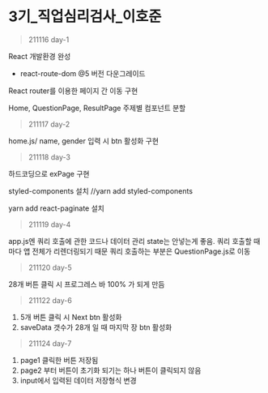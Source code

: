 # 3기_직업심리검사_이호준

> 211116 day-1

React 개발환경 완성
- react-route-dom @5 버전 다운그레이드

React router를 이용한 페이지 간 이동 구현

Home, QuestionPage, ResultPage 주제별 컴포넌트 분할

> 211117 day-2

home.js/ name, gender 입력 시 btn 활성화 구현

> 211118 day-3

하드코딩으로 exPage 구현

styled-components 설치
//yarn add styled-components

yarn add react-paginate 설치


> 211119 day-4

app.js엔 쿼리 호출에 관한 코드나 데이터 관리 state는 안넣는게 좋음. 
쿼리 호출할 때마다 앱 전체가 리렌더링되기 때문
쿼리 호출하는 부분은 QuestionPage.js로 이동


> 211120 day-5

28개 버튼 클릭 시 프로그레스 바 100% 가 되게 만듬

> 211122 day-6

1. 5개 버튼 클릭 시 Next btn 활성화
2. saveData 갯수가 28개 일 때 마지막 장 btn 활성화


> 211124 day-7

1. page1 클릭한 버튼 저장됨
2. page2 부터 버튼이 초기화 되기는 하나 버튼이 클릭되지 않음
3. input에서 입력된 데이터 저장형식 변경
